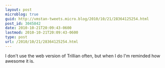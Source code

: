 ```yaml
---
layout: post
microblog: true
guid: http://vmstan-tweets.micro.blog/2010/10/21/28364125254.html
post_id: 3045842
date: 2010-10-21T20:09:43-0600
lastmod: 2010-10-21T20:09:43-0600
type: post
url: /2010/10/21/28364125254.html
---
```

I don't use the web version of Trillian often, but when I do I'm reminded how awesome it is.
